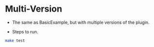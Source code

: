 # Multi-Version

+ The same as BasicExample, but with multiple versions of the plugin.

+ Steps to run.

```bash
make test
```
